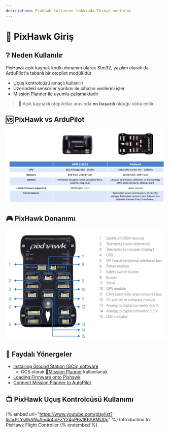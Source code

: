 ```yaml
---
description: PixHawk kullanımı hakkında Türkçe notlarım
---
```


# 🔰 PixHawk Giriş

## ❔ Neden Kullanılır

PixHawk açık kaynak kodlu donanım olarak Stm32, yazılım olarak da ArduPilot'a tabanlı bir otopilot modülüdür

* Uçuş kontrolcüsü amaçlı kullanılır
* Üzerindeki sensörler yardımı ile cihazın verilerini işler
* [Mission Planner](http://ardupilot.org/planner/docs/mission-planner-overview.html) ile uyumlu çalışmaktadır

> 🌟 Açık kaynaklı otopilotlar arasında **en başarılı** olduğu iddia edilir.

## 🆚 PixHawk vs ArduPilot

![](<../../.gitbook/assets/image (45).png>)

## 🎮 PixHawk Donanımı

![](<../../.gitbook/assets/image (61).png>)

## 🎌 Faydalı Yönergeler

* [Installing Ground Station (GCS) software](http://ardupilot.org/plane/docs/common-install-gcs.html)
  * GCS olarak [🚩Mission Planner](https://github.com/YEmreAk/YLib/blob/master/iha/pixhawk/broken-reference/README.md) kullanılacak
* [Loading Firmware onto Pixhawk](http://ardupilot.org/plane/docs/common-loading-firmware-onto-pixhawk.html)
* [Connect Mission Planner to AutoPilot](http://ardupilot.org/plane/docs/common-connect-mission-planner-autopilot.html)

## 📺 PixHawk Uçuş Kontrolcüsü Kullanımı

{% embed url="https://www.youtube.com/playlist?list=PLYsWjANuAm4r4idFZY24pP6s1K6ABMU0p" %}
Introduction to PixHawk Flight Controller
{% endembed %}
